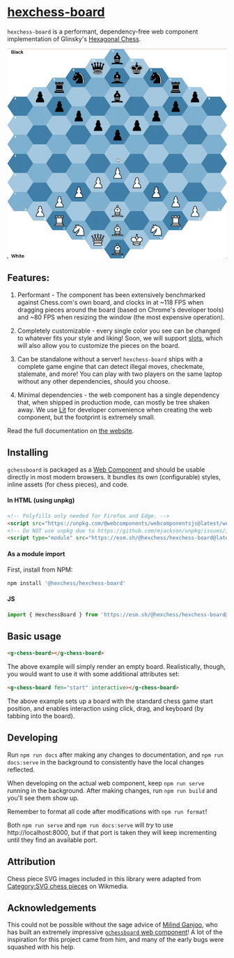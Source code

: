 # [hexchess-board](https://hexagonchess.github.io/hexchess-board/)

`hexchess-board` is a performant, dependency-free web component implementation of Glinsky's [Hexagonal Chess](https://en.wikipedia.org/wiki/Hexagonal_chess).

![](./hexchess.gif)

## Features:

1. Performant - The component has been extensively benchmarked against Chess.com's own board, and clocks in at ~118 FPS when dragging pieces around the board (based on Chrome's developer tools) and ~80 FPS when resizing the window (the most expensive operation).

2. Completely customizable - every single color you see can be changed to whatever fits your style and liking! Soon, we will support [slots](https://developer.mozilla.org/en-US/docs/Web/HTML/Element/slot), which will also allow you to customize the pieces on the board.

3. Can be standalone without a server! `hexchess-board` ships with a complete game engine that can detect illegal moves, checkmate, stalemate, and more! You can play with two players on the same laptop without any other dependencies, should you choose.

4. Minimal dependencies - the web component has a single dependency that, when shipped in production mode, can mostly be tree shaken away. We use [Lit](https://lit.dev) for developer convenience when creating the web component, but the footprint is extremely small.

Read the full documentation on [the website](https://mganjoo.github.io/gchessboard/).

## Installing

`gchessboard` is packaged as a [Web Component](https://developer.mozilla.org/en-US/docs/Web/Web_Components) and should be usable directly in most modern browsers. It bundles its own (configurable) styles, inline assets (for chess pieces), and code.

#### In HTML (using unpkg)

```html
<!-- Polyfills only needed for Firefox and Edge. -->
<script src="https://unpkg.com/@webcomponents/webcomponentsjs@latest/webcomponents-loader.js"></script>
<!-- Do NOT use unpkg due to https://github.com/mjackson/unpkg/issues/351 -->
<script type="module" src="https://esm.sh/@hexchess/hexchess-board@latest/hexchess-board.js?module"></script>
```

#### As a module import

First, install from NPM:

```sh
npm install '@hexchess/hexchess-board'
```

#### JS

```js
import { HexchessBoard } from 'https://esm.sh/@hexchess/hexchess-board@latest/hexchess-board.js?module';
```

## Basic usage

```html
<g-chess-board></g-chess-board>
```

The above example will simply render an empty board. Realistically, though, you would want to use it with some additional attributes set:

```html
<g-chess-board fen="start" interactive></g-chess-board>
```

The above example sets up a board with the standard chess game start position, and enables interaction
using click, drag, and keyboard (by tabbing into the board).

## Developing

Run `npm run docs` after making any changes to documentation, and `npm run docs:serve` in the background to consistently have the local changes reflected.

When developing on the actual web component, keep `npm run serve` running in the background. After making changes, run `npm run build` and you'll see them show up.

Remember to format all code after modifications with `npm run format`!

Both `npm run serve` and `npm run docs:serve` will *try* to use http://localhost:8000, but if that port is taken they will keep incrementing until they find an available port.

## Attribution

Chess piece SVG images included in this library were adapted from
[Category:SVG chess pieces](https://commons.wikimedia.org/wiki/Category:SVG_chess_pieces)
on Wikmedia.

## Acknowledgements

This could not be possible without the sage advice of [Milind Ganjoo](https://github.com/mganjoo), who has built an extremely impressive [`gchessboard` web component](https://github.com/mganjoo/gchessboard)! A lot of the inspiration for this project came from him, and many of the early bugs were squashed with his help.
